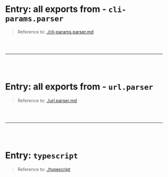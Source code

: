 # Entry: all exports from - `cli-params.parser`

> Reference to: [./cli-params.parser.md](./cli-params.parser.md)

    
<br/>
<br/>



---


<br/>
<br/>

# Entry: all exports from - `url.parser`

> Reference to: [./url.parser.md](./url.parser.md)

    
<br/>
<br/>



---


<br/>
<br/>

# Entry: `typescript`

> Reference to: [./typescript](./typescript)

    
